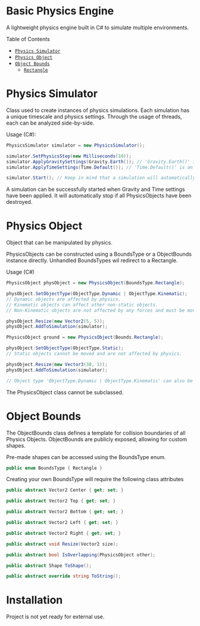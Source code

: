 # Basic Physics Engine

A lightweight physics engine built in C# to simulate multiple environments.

Table of Contents
- [`Physics Simulator`](#physics-simulator)
- [`Physics Object`](#physics-object)
- [`Object Bounds`](#object-bounds)
  - [`Rectangle`](#rectangle)

# Physics Simulator
Class used to create instances of physics simulations. Each simulation has a unique timescale and physics settings. 
Through the usage of threads, each can be analyzed side-by-side.

Usage (C#):
```c#
PhysicsSimulator simulator = new PhysicsSimulator();

simulator.SetPhysicsStep(new Milliseconds(10));
simulator.ApplyGravitySettings(Gravity.Earth()); // 'Gravity.Earth()' is an alternative to 'new Gravity(-9.81f)'
simulator.ApplyTimeSettings(Time.Default()); // 'Time.Default()' is an alternative to 'new Time(1)'

simulator.Start(); // Keep in mind that a simulation will automatically stop if there are no PhysicsObjects
```

A simulation can be successfully started when Gravity and Time settings have been applied.
It will automatically stop if all PhysicsObjects have been destroyed.

# Physics Object
Object that can be manipulated by physics.

PhysicsObjects can be constructed using a BoundsType or a ObjectBounds instance directly.
Unhandled BoundsTypes wil redirect to a Rectangle.

Usage (C#)
```c#
PhysicsObject physObject = new PhysicsObject(BoundsType.Rectangle);

physObject.SetObjectType(ObjectType.Dynamic | ObjectType.Kinematic);
// Dynamic objects are affected by physics.
// Kinematic objects can affect other non-static objects.
// Non-Kinematic objects are not affected by any forces and must be moved directly through their ObjectBounds.

physObject.Resize(new Vector2(5, 5));
physObject.AddToSimulation(simulator);

PhysicsObject ground = new PhysicsObject(Bounds.Rectangle);

physObject.SetObjectType(ObjectType.Static);
// Static objects cannot be moved and are not affected by physics.

physObject.Resize(new Vector3(30, 1));
physObject.AddToSimulation(simulator);

// Object type 'ObjectType.Dynamic | ObjectType.Kinematic' can also be written as 'ObjectType.Default'
```

The PhysicsObject class cannot be subclassed.

# Object Bounds
The ObjectBounds class defines a template for collision boundaries of all Physics Objects.
ObjectBounds are publicly exposed, allowing for custom shapes.

Pre-made shapes can be accessed using the BoundsType enum.
```c#
public enum BoundsType { Rectangle }
```

Creating your own BoundsType will require the following class attributes
```c#
public abstract Vector2 Center { get; set; }

public abstract Vector2 Top { get; set; }

public abstract Vector2 Bottom { get; set; }

public abstract Vector2 Left { get; set; }

public abstract Vector2 Right { get; set; }

public abstract void Resize(Vector2 size);

public abstract bool IsOverlapping(PhysicsObject other);

public abstract Shape ToShape();

public abstract override string ToString();
```

# Installation

Project is not yet ready for external use.